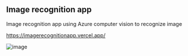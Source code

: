 ## Image recognition app
Image recognition app using Azure computer vision to recognize image

https://imagerecognitionapp.vercel.app/

![image](https://user-images.githubusercontent.com/93617192/194101596-db1c032e-30ed-4df1-928c-1c1f09237ca6.png)

